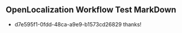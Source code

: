 ## OpenLocalization Workflow Test MarkDown
* d7e595f1-0fdd-48ca-a9e9-b1573cd26829 thanks!

<!--HONumber=Jul16_HO2-->


